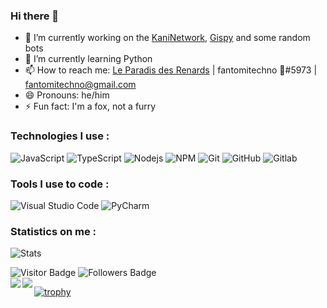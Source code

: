 ### Hi there 👋
- 🔭 I’m currently working on the [KaniNetwork](https://github.com/KaniNetwork), [Gispy](https://gitlab.com/Altearn/discord/Gunibot.py) and some random bots
- 🌱 I’m currently learning Python
- 📫 How to reach me: [Le Paradis des Renards](https://discord.gg/UrdgdjvxrX) | fantomitechno 🦊#5973 | fantomitechno@gmail.com
- 😄 Pronouns: he/him
- ⚡ Fun fact: I'm a fox, not a furry


### Technologies I use :

![JavaScript](https://img.shields.io/badge/JavaScript-black?style=flat-square&logo=javascript)
![TypeScript](https://img.shields.io/badge/TypeScript-black?style=flat-square&logo=typescript&logoColor=3178C6)
![Nodejs](https://img.shields.io/badge/Nodejs-black?style=flat-square&logo=node.js)
![NPM](https://img.shields.io/badge/NPM-black?style=flat-square&logo=npm)
![Git](https://img.shields.io/badge/Git-black?style=flat-square&logo=git)
![GitHub](https://img.shields.io/badge/GitHub-black?style=flat-square&logo=github)
![Gitlab](https://img.shields.io/badge/Gitlab-black?style=flat-square&logo=gitlab)

### Tools I use to code : 

![Visual Studio Code](https://img.shields.io/badge/VisualStudioCode-black?style=flat-square&logo=visual-studio-code)
![PyCharm](https://img.shields.io/badge/PyCharm-black?style=flat-square&logo=pycharm)

### Statistics on me :

![Stats](https://github-readme-stats.vercel.app/api/top-langs/?username=fantomitechno&layout=compact&theme=outrun)


![Visitor Badge](https://visitor-badge.laobi.icu/badge?page_id=fantomitechno&title=Visitors)
![Followers Badge](https://img.shields.io/github/followers/fantomitechno?label=Followers)
<br>
<a href="https://github.com/anuraghazra/github-readme-stats">
  <img align="left" src="https://github-readme-stats.vercel.app/api/top-langs/?username=fantomitechno&card_width=400&langs_count=10&hide_border=true&theme=nord" />
  <img align="left" src="https://github-readme-stats.vercel.app/api?username=fantomitechno&show_icons=trye&line_height=27&theme=nord&hide_border=true" />
</a>

[![trophy](https://github-profile-trophy.vercel.app/?username=fantomitechno&theme=onedark)](https://github.com/ryo-ma/github-profile-trophy)
